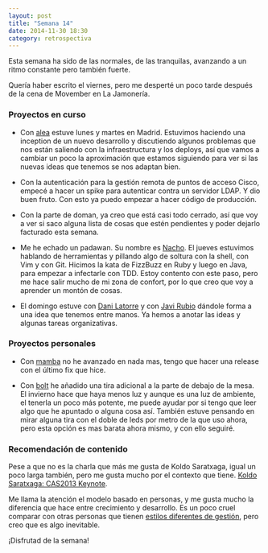 ```yaml
---
layout: post
title: "Semana 14"
date: 2014-11-30 18:30
category: retrospectiva
---
```


Esta semana ha sido de las normales, de las tranquilas, avanzando a un ritmo
constante pero también fuerte.

Quería haber escrito el viernes, pero me desperté un poco tarde después de la
cena de Movember en La Jamonería.

### Proyectos en curso

* Con [alea](http://alea-soluciones.com) estuve lunes y martes en Madrid.
  Estuvimos haciendo una inception de un nuevo desarrollo y discutiendo algunos
  problemas que nos están saliendo con la infraestructura y los deploys, así que
  vamos a cambiar un poco la aproximación que estamos siguiendo para ver si las
  nuevas ideas que tenemos se nos adaptan bien.

* Con la autenticación para la gestión remota de puntos de acceso Cisco, empecé
  a hacer un spike para autenticar contra un servidor LDAP. Y dio buen fruto.
  Con esto ya puedo empezar a hacer código de producción.

* Con la parte de doman, ya creo que está casi todo cerrado, así que voy a ver
  si saco alguna lista de cosas que estén pendientes y poder dejarlo facturado
  esta semana.

* Me he echado un padawan. Su nombre es [Nacho](http://twitter.com/nachokyoku).
  El jueves estuvimos hablando de herramientas y pillando algo de soltura con la
  shell, con Vim y con Git. Hicimos la kata de FizzBuzz en Ruby y luego en Java,
  para empezar a infectarle con TDD. Estoy contento con este paso, pero me hace
  salir mucho de mi zona de confort, por lo que creo que voy a aprender un
  montón de cosas.

* El domingo estuve con [Dani Latorre](http://danilat.com) y con [Javi
  Rubio](http://javirubio.net) dándole forma a una idea que tenemos entre manos.
  Ya hemos a anotar las ideas y algunas tareas organizativas.

### Proyectos personales

* Con [mamba](http://github.com/nestorsalceda/mamba) no he avanzado en nada mas,
  tengo que hacer una release con el último fix que hice.

* Con [bolt](http://github.com/nestorsalceda/bolt) he añadido una tira adicional
  a la parte de debajo de la mesa. El invierno hace que haya menos luz y aunque
  es una luz de ambiente, el tenerla un poco más potente, me puede ayudar por si
  tengo que leer algo que he apuntado o alguna cosa así. También estuve pensando
  en mirar alguna tira con el doble de leds por metro de la que uso ahora, pero
  esta opción es mas barata ahora mismo, y con ello seguiré.

### Recomendación de contenido

Pese a que no es la charla que más me gusta de Koldo Saratxaga, igual un poco
larga también, pero me gusta mucho por el contexto que tiene. [Koldo Saratxaga:
CAS2013 Keynote](http://www.youtube.com/watch?v=StbOO2VtD9U).

Me llama la atención el modelo basado en personas, y me gusta mucho la
diferencia que hace entre crecimiento y desarrollo. Es un poco cruel comparar
con otras personas que tienen [estilos diferentes de
gestión](http://elpais.com/tag/monica_de_oriol_icaza/a/), pero creo que es algo
inevitable.

¡Disfrutad de la semana!

